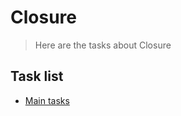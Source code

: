 # Closure

> Here are the tasks about Closure

## Task list

- [Main tasks](https://github.com/Vahan11/ACA-Lessons/tree/main/Lessons/lesson-07-06-05-2021/main-tasks)